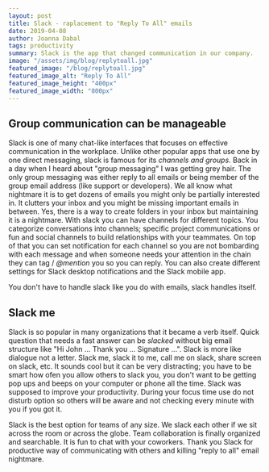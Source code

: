 ```yaml
---
layout: post
title: Slack - raplacement to "Reply To All" emails
date: 2019-04-08
author: Joanna Dabal
tags: productivity
summary: Slack is the app that changed communication in our company.
image: "/assets/img/blog/replytoall.jpg"
featured_image: "/blog/replytoall.jpg"
featured_image_alt: "Reply To All"
featured_image_height: "400px"
featured_image_width: "800px"
---
```


## Group communication can be manageable

Slack is one of many chat-like interfaces that focuses on effective communication in the workplace. Unlike other popular apps that use one by one direct messaging, slack is famous for its *channels and groups*. Back in a day when I heard about "group messaging" I was getting grey hair. The only group messaging was either reply to all emails or being member of the group email address (like support or developers). We all know what nightmare it is to get dozens of emails you might only be partially interested in. It clutters your inbox and you might be missing important emails in between. Yes, there is a way to create folders in your inbox but maintaining  it is a nightmare. With slack you can have channels for different topics. You categorize conversations into channels; specific project communications or fun and social channels to build relationships with your teammates. On top of that you can set notification for each channel so you are not bombarding with each message and when someone needs your attention in the chain they can tag / *@mention* you so you can reply. You can also create different settings for Slack desktop notifications and the Slack mobile app.

You don't have to handle slack like you do with emails, slack handles itself.

## Slack me

Slack is so popular in many organizations that it became a verb itself. Quick question that needs a fast answer can be *slacked*  without big email structure like "Hi John ... Thank you ... Signature ...". Slack is more like dialogue not a letter. Slack me, slack it to me,  call me on slack, share screen on slack, etc. It sounds cool but it can be very distracting; you have to be smart how ofen you allow others to slack you, you don't want to be getting pop ups and beeps on your computer or phone all the time. Slack was supposed to improve your productivity. During your focus time use do not disturb option so others will be aware and not checking every minute with you if you got it. 
 
Slack is the best option for teams of any size. We slack each other if we sit across the room or across the globe. Team collaboration is finally organized and searchable. It is fun to chat with your coworkers. Thank you Slack for productive way of communicating with others and killing "reply to all" email nightmare.
